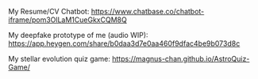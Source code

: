 My Resume/CV Chatbot: https://www.chatbase.co/chatbot-iframe/pom3OlLaM1CueGkxCQM8Q

My deepfake prototype of me (audio WIP): https://app.heygen.com/share/b0daa3d7e0aa460f9dfac4be9b073d8c

My stellar evolution quiz game: https://magnus-chan.github.io/AstroQuiz-Game/
